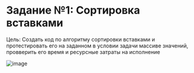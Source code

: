 # Задание №1: Сортировка вставками
Цель: Создать код по алгоритму сортировки вставками и протестировать его на заданном в условии задачи массиве значений, провверить его время и ресурсные затраты на исполнение

![image](https://github.com/user-attachments/assets/15aa17bf-c413-40a8-9fd6-8c29ab3ec5bf)

